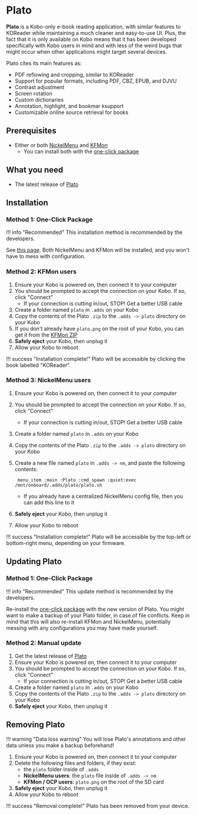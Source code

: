 # Plato

**Plato** is a Kobo-only e-book reading application, with similar features to KOReader while maintaining a much cleaner and easy-to-use UI. Plus, the fact that it is only available on Kobo means that it has been developed specifically with Kobo users in mind and with less of the weird bugs that might occur when other applications might target several devices.

Plato cites its main features as:

- PDF reflowing and cropping, similar to KOReader
- Support for popular formats, including PDF, CBZ, EPUB, and DJVU
- Contrast adjustment
- Screen rotation
- Custom dictionaries
- Annotation, highlight, and bookmar ksupport
- Customizable online source retrieval for books

## Prerequisites

- Either or both [NickelMenu](/kobo/info/software/nickelmenu) and [KFMon](/kobo/info/software/kfmon)
	- You can install both with the [one-click package](/guide/custom-software)

## What you need
- The latest release of [Plato](https://github.com/baskerville/plato/releases/latest)

## Installation

### Method 1: One-Click Package

!!! info "Recommended"
	This installation method is recommended by the developers.

See [this page](/kobo/guide/custom-software). Both NickelMenu and KFMon will be installed, and you won't have to mess with configuration.
	
### Method 2: KFMon users

1. Ensure your Kobo is powered on, then connect it to your computer
1. You should be prompted to accept the connection on your Kobo. If so, click "Connect"
	- If your connection is cutting in/out, STOP! Get a better USB cable
1. Create a folder named `plato` in `.adds` on your Kobo
1. Copy the contents of the Plato `.zip` to the `.adds -> plato` directory on your Kobo
1. If you don't already have `plato.png` on the root of your Kobo, you can get it from the [KFMon ZIP](https://www.mobileread.com/forums/showthread.php?t=274231)
1. **Safely eject** your Kobo, then unplug it
1. Allow your Kobo to reboot

!!! success "Installation complete!"
	Plato will be accessible by clicking the book labelled "KOReader".

### Method 3: NickelMenu users

1. Ensure your Kobo is powered on, then connect it to your computer
1. You should be prompted to accept the connection on your Kobo. If so, click "Connect"
	- If your connection is cutting in/out, STOP! Get a better USB cable
1. Create a folder named `plato` in `.adds` on your Kobo
1. Copy the contents of the Plato `.zip` to the `.adds -> plato` directory on your Kobo
1. Create a new file named `plato` in `.adds -> nm`, and paste the following contents:

		menu_item :main :Plato :cmd_spawn :quiet:exec /mnt/onboard/.adds/plato/plato.sh
	- If you already have a centralized NickelMenu config file, then you can add this line to it 

1. **Safely eject** your Kobo, then unplug it
1. Allow your Kobo to reboot

!!! success "Installation complete!"
	Plato will be accessible by the top-left or bottom-right menu, depending on your firmware.

## Updating Plato

### Method 1: One-Click Package

!!! info "Recommended"
	This update method is recommended by the developers.

Re-install the [one-click package](/kobo/guide/custom-software) with the new version of Plato. You might want to make a backup of your Plato folder, in case of file conflicts. Keep in mind that this will also re-install KFMon and NickelMenu, potentially messing with any configurations you may have made yourself.

### Method 2: Manual update

1. Get the latest release of [Plato](https://github.com/baskerville/plato/releases/latest)
1. Ensure your Kobo is powered on, then connect it to your computer
1. You should be prompted to accept the connection on your Kobo. If so, click "Connect"
	- If your connection is cutting in/out, STOP! Get a better USB cable
1. Create a folder named `plato` in `.adds` on your Kobo
1. Copy the contents of the Plato `.zip` to the `.adds -> plato` directory on your Kobo
1. **Safely eject** your Kobo, then unplug it

## Removing Plato

!!! warning "Data loss warning"
	You will lose Plato's annotations and other data unless you make a backup beforehand!

1. Ensure your Kobo is powered on, then connect it to your computer
1. Delete the following files and folders, if they exist:
	- the `plato` folder inside of `.adds`
	- **NickelMenu users**: the `plato` file inside of `.adds -> nm`
	- **KFMon / OCP users**: `plato.png` on the root of the SD card
1. **Safely eject** your Kobo, then unplug it
1. Allow your Kobo to reboot

!!! success "Removal complete!"
	Plato has been removed from your device.